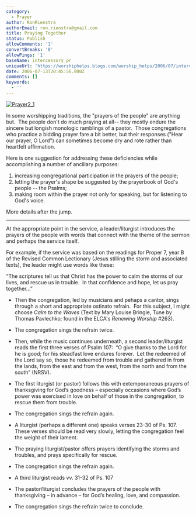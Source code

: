 ```yaml
---
category:
  - Prayer
author: RonRienstra
authorEmail: ron.rienstra@gmail.com
title: Praying Together
status: Publish
allowComments: '1'
convertBreaks: '0'
allowPings: '1'
baseName: intercessory_pr
uniqueUrl: 'https://worshiphelps.blogs.com/worship_helps/2006/07/intercessory_pr.html '
date: 2006-07-13T20:45:56.000Z
comments: []
keywords:
  - ''
---
```

[![Prayer2_1](https://worshiphelps.blogs.com/worship_helps/images/prayer2_1.gif "Prayer2_1")](http://worshiphelps.blogs.com/.shared/image.html?/photos/uncategorized/prayer2_1.gif)

In some worshipping traditions, the "prayers of the people" are anything but.  The people don't do much praying at all-- they mostly endure the sincere but longish monologic ramblings of a pastor.  Those congregations who practice a bidding prayer fare a bit better, but their responses ("Hear our prayer, O Lord") can sometimes become dry and rote rather than heartfelt affirmation.  
  
Here is one suggestion for addressing these deficiencies while accomplishing a number of ancillary purposes:

1) increasing congregational participation in the prayers of the people;  
2) letting the prayer's shape be suggested by the prayerbook of God's people -- the Psalms;  
3) making room within the prayer not only for speaking, but for listening to God's voice.

More details after the jump.
***
At the appropriate point in the service, a leader/liturgist introduces the prayers of the people with words that connect with the theme of the sermon and perhaps the service itself. 

For example, if the service was based on the readings for Proper 7, year B of the Revised Common Lectionary (Jesus stilling the storm and associated texts), the leader might use words like these:

“The scriptures tell us that Christ has the power to calm the storms of our lives, and rescue us in trouble.  In that confidence and hope, let us pray together…”

*   Then the congregation, led by musicians and pehaps a cantor, sings through a short and appropriate ostinato refrain.  For this subject, I might choose _Calm to the Waves_ (Text by Mary Louise Bringle, Tune by Thomas Pavlechko; found in the ELCA's _Renewing Worship_ #263). 
*   The congregation sings the refrain twice. 
*   Then, while the music continues underneath, a second leader/liturgist reads the first three verses of Psalm 107:  “O give thanks to the Lord for he is good; for his steadfast love endures forever.  Let the redeemed of the Lord say so, those he redeemed from trouble and gathered in from the lands, from the east and from the west, from the north and from the south” (NRSV).  
    
*   The first liturgist (or pastor) follows this with extemporaneous prayers of thanksgiving for God’s goodness – especially occasions where God’s power was exercised in love on behalf of those in the congregation, to rescue them from trouble.
*   The congregation sings the refrain again.   
*   A liturgist (perhaps a different one) speaks verses 23-30 of Ps. 107.  These verses should be read very slowly, letting the congregation feel the weight of their lament.
*   The praying liturgist/pastor offers prayers identifying the storms and troubles, and prays specifically for rescue.
*   The congregation sings the refrain again.
*   A third liturgist reads vv. 31-32 of Ps. 107
*   The pastor/liturgist concludes the prayers of the people with thanksgiving – in advance – for God’s healing, love, and compassion.
*   The congregation sings the refrain twice to conclude.